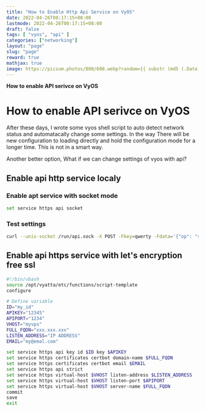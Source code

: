 ```yaml
---
title: "How to Enable Http Api Service on VyOS"
date: 2022-04-26T00:17:15+08:00
lastmode: 2022-04-26T00:17:15+08:00
draft: false
tags: [ "vyos", "api" ]
categories: ["networking"]
layout: "page"
slug: "page"
reward: true
mathjax: true
image: https://picsum.photos/800/600.webp?random={{ substr (md5 (.Date)) 4 8 }}
---
```


**How to enable API serivce on VyOS**

# How to enable API serivce on VyOS

After these days, I wrote some vyos shell script to auto detect network status and automatacally change some settings. In the way There will be new configuration to loading directly and hold the configuration mode for a longer time. This is not in a smart way.

Another better option, What if we can change settings of vyos with api?

## Enable api http service localy
### Enable apt service with socket mode 
```bash
set service https api socket 
```

### Test settings

```bash
curl --unix-socket /run/api.sock -X POST -Fkey=qwerty -Fdata='{"op": "showConfig", "path": []}' http://localhost/retrieve
```

## Enable api https service with let's encryption free ssl

```bash
#!/bin/vbash
source /opt/vyatta/etc/functions/script-template
configure

# Define variable
ID="my_id"
APIKEY="12345"
APIPORT="1234"
VHOST="myvps"
FULL_FQDN="xxx.xxx.xxx"
LISTEN_ADDRESS="IP ADDRESS"
EMAIL="my@emal.com"

set service https api key id $ID key $APIKEY
set service https certificates certbot domain-name $FULL_FQDN
set service https certificates certbot email $EMAIL
set service https api strict
set service https virtual-host $VHOST listen-address $LISTEN_ADDRESS
set service https virtual-host $VHOST listen-port $APIPORT
set service https virtual-host $VHOST server-name $FULL_FQDN
commit
save
exit
```





